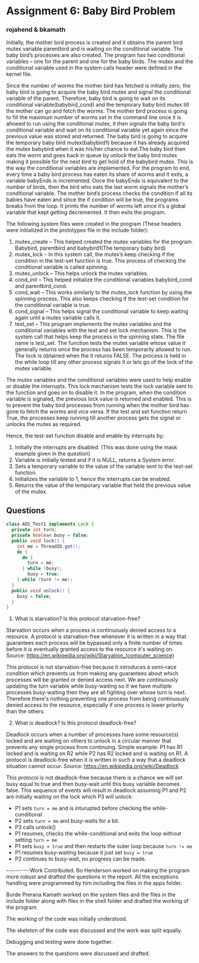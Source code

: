 # Assignment 6: Baby Bird Problem

### rojahend & bkamath

Initially, the mother bird process is created and it obtains the parent bird mutex variable parentbird and is waiting on the conditional variable. The baby bird’s processes are also created. The program has two conditional variables – one for the parent and one for the baby birds. The mutex and the conditional variable used in the system calls header were defined in the kernel file. 

Since the number of worms the mother bird has fetched is initially zero, the baby bird is going to acquire the baby bird mutex and signal the conditional variable of the parent. Therefore, baby bird is going to wait on its conditional variable(babybird_cond) and the temporary baby bird mutex till the mother can go and fetch the worms. The mother bird process is going to fill the maximum number of worms set in the command line once it is allowed to run using the conditional mutex, it then signals the baby bird's conditional variable and wait on its conditional variable yet again since the previous value was stored and returned. The baby bird is going to acquire the temporary baby bird mutex(babybird1) because it has already acquired the mutex babybird when it was his/her chance to eat.The baby bird then eats the worm and goes back in queue by unlock the baby bird mutex making it possible for the next bird to get hold of the babybird mutex. This is the way the conditional variables are implemented. For the program to end, every time a baby bird process has eaten its share of worms and it exits, a variable babyEnds is incremented. Once the babyEnds is equivalent to the number of birds, then the bird who eats the last worm signals the mother’s conditional variable. The mother bird’s process checks the condition if all its babies have eaten and since the if condition will be true, the programs breaks from the loop. It prints the number of worms left since it’s a global variable that kept getting decremented. It then exits the program.

The following system files were created in the program (These headers were initialized in the prototypes file in the include folder): 

 1. mutex\_create – This helped created the mutex variables for the program. Babybird, parentbird and babybird1(The temporary baby bird)
 2. mutex\_lock – In this system call, the mutex’s keep checking if the condition in the test-set function is true. This process of checking the conditional variable is called spinning.
 3. mutex\_unlock – This helps unlock the mutex variables.
 4. cond\_init – This helped initialize the conditional variables babybird\_cond and parentbird\_cond. 
 5. cond\_wait –  This works similarly to the mutex\_lock function by using the spinning process. This also keeps checking if the test-set condition for the conditional variable is true.
 6. cond\_signal – This helps signal the conditional variable to keep waiting again until a mutex variable calls it. 
 7. test\_set – This program implements the mutex variables and the conditional variables with the test and set lock mechanism. This is the system call that helps keep the process in the spinning state. The file name is test\_set. The function tests the mutex variable whose value it generally returns once the process has been temporarily allowed to run.  The lock is obtained when the it returns FALSE. The process is held in the while loop till any other process signals it or lets go of the lock of the mutex variable.

The mutex variables and the conditional variables were used to help enable or disable the interrupts. This lock mechanism tests the lock variable sent to the function and goes on to disable it. In the program, when the condition variable is signaled, the previous lock value is returned and enabled. This is to prevent the baby bird processes from running when the mother bird has gone to fetch the worms and vice versa. If the test and set function return True, the processes keep running till another process gets the signal or unlocks the mutex as required. 

Hence, the test-set function disable and enable by interrupts by:

 1. Initially the interrupts are disabled. (This was done using the mask example given in the question)
 2. Variable is initially tested and if it is NULL, returns a System error.
 3. Sets a temporary variable to the value of the variable sent to the test-set function. 
 4. Initializes the variable to 1, hence the interrupts can be enabled. 
 5.  Returns the value of the temporary variable that held the previous value of the mutex.

## Questions

```java
class AOS_Test1 implements Lock {
  private int turn;
  private boolean busy = false;
  public void lock() {
    int me = ThreadID.get();
    do {
      do {
        turn = me;
      } while (busy);
        busy = true;
    } while (turn != me);
  }
  public void unlock() {
    busy = false;
  }
}
```

 1. What is starvation? Is this protocol starvation-free?

Starvation occurs when a process is continuously denied access to a resource. A protocol is starvation-free whenever it is written in a way that guarantees each process will be bypassed only a finite number of times before it is eventually granted access to the resource it's waiting on. Source: https://en.wikipedia.org/wiki/Starvation_(computer_science)

This protocol is not starvation-free because it introduces a semi-race condition which prevents us from making any guarantees about which processes will be granted or denied access next. We are continuously updating the turn variable while busy-waiting so if we have multiple processes busy-waiting then they are all fighting over whose turn is next. Therefore there's nothing preventing one process from being continuously denied access to the resource, especially if one process is lower priority than the others.

 2. What is deadlock? Is this protocol deadlock-free?

Deadlock occurs when a number of processes have some resource(s) locked and are waiting on others to unlock in a circular manner that prevents any single process from continuing. Simple example: P1 has R1 locked and is waiting on R2 while P2 has R2 locked and is waiting on R1. A protocol is deadlock-free when it is written in such a way that a deadlock situation cannot occur. Source: https://en.wikipedia.org/wiki/Deadlock

This protocol is not deadlock-free because there is a chance we will set busy equal to true and then busy-wait until this busy variable becomes false. This sequence of events will result in deadlock assuming P1 and P2 are initially waiting on the lock which P3 will unlock.

 - P1 sets `turn = me` and is inturupted before checking the while-conditional
 - P2 sets `turn = me` and busy-waits for a bit.
 - P3 calls unlock()
 - P1 resumes, checks the while-conditional and exits the loop without setting `turn = me`
 - P1 sets `busy = true` and then restarts the outer loop because `turn != me`
 - P1 resumes busy-waiting because it just set `busy = true`
 - P2 continues to busy-wait, no progress can be made.

 
----------Work Contributed.
Bo Henderson worked on making the program more robust and drafted the questions in the report. All the exceptions handling were programmed by him including the files in the apps folder.


Burde Prerana Kamath worked on the system files and the files in the include folder along with files in the shell folder and drafted the working of the program. 


The working of the code was initially understood.

The skeleton of the code was discussed and the work was split equally. 

Debugging and testing were done together.

The answers to the questions were discussed and drafted. 